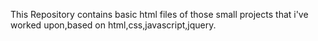 This Repository contains basic html files of those small projects that i've worked upon,based on html,css,javascript,jquery.
